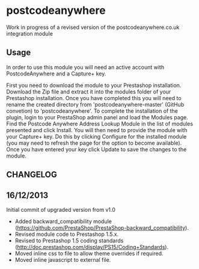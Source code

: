 postcodeanywhere
================

Work in progress of a revised version of the postcodeanywhere.co.uk integration module


Usage
-------

In order to use this module you will need an active account with PostcodeAnywhere and a Capture+ key.

First you need to download the module to your Prestashop installation. Download the Zip file and extract it into the modules folder of your Prestashop installation. Once you have completed this you will need to rename the created directory from 'postcodeanywhere-master' (GitHub convetion) to 'postcodeanywhere'.
To complete the installation of the plugin, login to your PrestaShop admin panel and load the Modules page. Find the Postcode Anywhere Address Lookup Module in the list of modules presented and click Install. You will then need to provide the module with your Capture+ key. Do this by clicking Configure for the installed module (you may need to refresh the page for the option to become available). Once you have entered your key click Update to save the changes to the module.

CHANGELOG
-------------

16/12/2013
-------------

Initial commit of upgraded version from v1.0

- Added backward_compatibility module (https://github.com/PrestaShop/PrestaShop-backward_compatibility).
- Revised module code to Prestashop 1.5.x.
- Revised to Prestashop 1.5 coding standards (http://doc.prestashop.com/display/PS15/Coding+Standards).
- Moved inline css to file to allow theme overrides if required.
- Moved inline javascript to external file.
